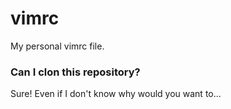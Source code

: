 # vimrc
My personal vimrc file.

### Can I clon this repository?

Sure! Even if I don't know why would you want to...

